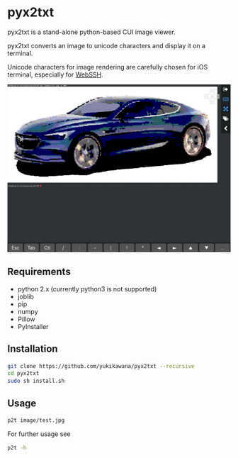 # pyx2txt

pyx2txt is a stand-alone python-based CUI image viewer. 

pyx2txt converts an image to unicode characters and display it on a terminal.

Unicode characters for image rendering are carefully chosen for iOS terminal, especially for [WebSSH](https://itunes.apple.com/jp/app/webssh-pro/).

![Alt s](samples/car.png)

## Requirements
- python 2.x (currently python3 is not supported)
- joblib
- pip
- numpy
- Pillow
- PyInstaller

## Installation
```bash
git clone https://github.com/yukikawana/pyx2txt --recursive
cd pyx2txt
sudo sh install.sh
```

## Usage
```bash
p2t image/test.jpg
```
For further usage see
```bash
p2t -h
```
